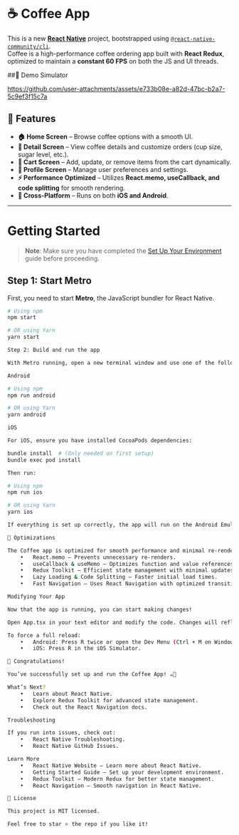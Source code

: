 
# ☕ Coffee App

This is a new [**React Native**](https://reactnative.dev) project, bootstrapped using [`@react-native-community/cli`](https://github.com/react-native-community/cli).  
Coffee is a high-performance coffee ordering app built with **React Redux**, optimized to maintain a **constant 60 FPS** on both the JS and UI threads.  

##📲 Demo Simulator

https://github.com/user-attachments/assets/e733b08e-a82d-47bc-b2a7-5c9ef3f15c7a


## 🚀 Features  

- **🏠 Home Screen** – Browse coffee options with a smooth UI.  
- **📜 Detail Screen** – View coffee details and customize orders (cup size, sugar level, etc.).  
- **🛒 Cart Screen** – Add, update, or remove items from the cart dynamically.  
- **👤 Profile Screen** – Manage user preferences and settings.  
- **⚡ Performance Optimized** – Utilizes **React.memo, useCallback, and code splitting** for smooth rendering.  
- **🎯 Cross-Platform** – Runs on both **iOS and Android**.  

---

# Getting Started  

> **Note**: Make sure you have completed the [Set Up Your Environment](https://reactnative.dev/docs/set-up-your-environment) guide before proceeding.  

## Step 1: Start Metro  

First, you need to start **Metro**, the JavaScript bundler for React Native.  

```sh
# Using npm
npm start

# OR using Yarn
yarn start

Step 2: Build and run the app

With Metro running, open a new terminal window and use one of the following commands:

Android

# Using npm
npm run android

# OR using Yarn
yarn android

iOS

For iOS, ensure you have installed CocoaPods dependencies:

bundle install  # (Only needed on first setup)
bundle exec pod install

Then run:

# Using npm
npm run ios

# OR using Yarn
yarn ios

If everything is set up correctly, the app will run on the Android Emulator, iOS Simulator, or a connected device.

🎯 Optimizations

The Coffee app is optimized for smooth performance and minimal re-renders using:
	•	React.memo – Prevents unnecessary re-renders.
	•	useCallback & useMemo – Optimizes function and value references.
	•	Redux Toolkit – Efficient state management with minimal updates.
	•	Lazy Loading & Code Splitting – Faster initial load times.
	•	Fast Navigation – Uses React Navigation with optimized transitions.

Modifying Your App

Now that the app is running, you can start making changes!

Open App.tsx in your text editor and modify the code. Changes will reflect automatically thanks to Fast Refresh.

To force a full reload:
	•	Android: Press R twice or open the Dev Menu (Ctrl + M on Windows/Linux, Cmd ⌘ + M on macOS).
	•	iOS: Press R in the iOS Simulator.

🎉 Congratulations!

You’ve successfully set up and run the Coffee App! ☕🎉

What’s Next?
	•	Learn about React Native.
	•	Explore Redux Toolkit for advanced state management.
	•	Check out the React Navigation docs.

Troubleshooting

If you run into issues, check out:
	•	React Native Troubleshooting.
	•	React Native GitHub Issues.

Learn More
	•	React Native Website – Learn more about React Native.
	•	Getting Started Guide – Set up your development environment.
	•	Redux Toolkit – Modern Redux for better state management.
	•	React Navigation – Smooth navigation in React Native.

📜 License

This project is MIT licensed.

Feel free to star ⭐ the repo if you like it!
